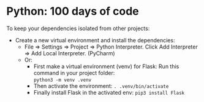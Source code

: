 # Python: 100 days of code

To keep your dependencies isolated from other projects:

- Create a new virtual environment and install the dependencies:
  - File => Settings => Project => Python Interpreter. Click Add Interpreter => Add Local Interpreter. (PyCharm)
  - Or:
    - First make a virtual environment (venv) for Flask: Run this command in your project folder:  
      `python3 -m venv .venv`
    - Then activate the environment: `. .venv/bin/activate`
    - Finally install Flask in the activated env: `pip3 install Flask`
